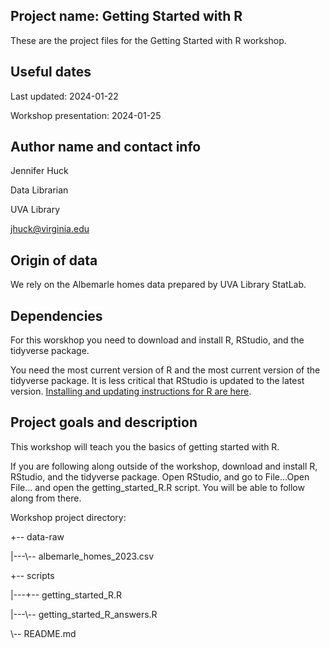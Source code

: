 ## Project name: Getting Started with R

These are the project files for the Getting Started with R workshop.

## Useful dates 

Last updated: 2024-01-22

Workshop presentation: 2024-01-25

## Author name and contact info

Jennifer Huck

Data Librarian

UVA Library

jhuck@virginia.edu

## Origin of data

We rely on the Albemarle homes data prepared by UVA Library StatLab.

## Dependencies

For this worskhop you need to download and install R, RStudio, and the tidyverse package.

You need the most current version of R and the most current version of the tidyverse package.  It is less critical that RStudio is updated to the latest version. [Installing and updating instructions for R are here](https://clayford.github.io/r_install/). 

## Project goals and description 

This workshop will teach you the basics of getting started with R. 

If you are following along outside of the workshop, download and install R, RStudio, and the tidyverse package. Open RStudio, and go to File...Open File... and open the getting_started_R.R script. You will be able to follow along from there. 

Workshop project directory:

+-- data-raw

|---\\-- albemarle_homes_2023.csv

+-- scripts

|---+-- getting_started_R.R

|---\\-- getting_started_R_answers.R

\\-- README.md
